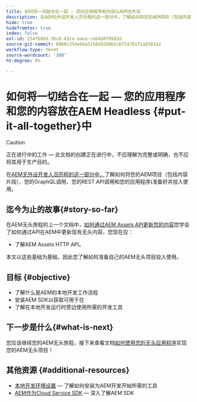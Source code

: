 ```yaml
---
title: 如何将一切结合在一起 — 您的应用程序和内容以AEM无外设
description: 在AEM无外设开发人员历程的这一部分中，了解如何将您的AEM项目（包括内容片段）、您的GraphQL调用、您的REST API调用和您的应用程序)准备好投入使用。
hide: true
hidefromtoc: true
index: false
exl-id: 254fb9dd-36c8-43ce-aaea-ceb4d079503d
source-git-commit: 0960c354eb9a5156d9200b2c6f54761f1a8383a2
workflow-type: tm+mt
source-wordcount: '308'
ht-degree: 0%

---
```


# 如何将一切结合在一起 — 您的应用程序和您的内容放在AEM Headless {#put-it-all-together}中

>[!CAUTION]
>
>正在进行中的工作 — 此文档的创建正在进行中，不应理解为完整或明确，也不应将其用于生产目的。

在[AEM无外设开发人员历程的这一部分中，](overview.md)了解如何将您的AEM项目（包括内容片段）、您的GraphQL调用、您的REST API调用和您的应用程序)准备好并投入使用。

## 迄今为止的故事{#story-so-far}

在AEM无头旅程的上一个文档中，[如何通过AEM Assets API更新您的内容](update-your-content.md)您学会了如何通过API在AEM中更新现有无头内容，您现在应：

* 了解AEM Assets HTTP API。

本文以这些基础为基础，因此您了解如何准备自己的AEM无头项目投入使用。

## 目标 {#objective}

* 了解什么是AEM的本地开发工作流程
* 安装AEM SDK以获取可用于在
* 了解在本地开发运行时旁边使用所需的开发工具

## 下一步是什么{#what-is-next}

您应该继续您的AEM无头旅程，接下来查看文档[如何使用您的无头应用程序](go-live.md)实现您的AEM无头项目！

## 其他资源 {#additional-resources}

* [本地开发环境设置](https://experienceleague.adobe.com/docs/experience-manager-learn/cloud-service/local-development-environment-set-up/overview.html?lang=en#local-dispatcher-runtime)  — 了解如何安装为AEM开发开始所需的工具
* [AEM作为Cloud Service SDK](/help/implementing/developing/introduction/aem-as-a-cloud-service-sdk.md)  — 深入了解AEM SDK